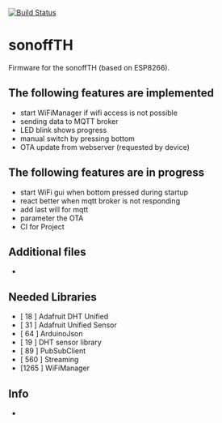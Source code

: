 [![Build Status](https://travis-ci.org/jipp/sonoffTH.svg?branch=master)](https://travis-ci.org/jipp/sonoffTH)

# sonoffTH
Firmware for the sonoffTH (based on ESP8266).

## The following features are implemented
* start WiFiManager if wifi access is not possible
* sending data to MQTT broker
* LED blink shows progress
* manual switch by pressing bottom
* OTA update from webserver (requested by device)

## The following features are in progress
* start WiFi gui when bottom pressed during startup
* react better when mqtt broker is not responding
* add last will for mqtt
* parameter the OTA
* CI for Project

## Additional files
-

## Needed Libraries
* [ 18  ] Adafruit DHT Unified
* [ 31  ] Adafruit Unified Sensor
* [ 64  ] ArduinoJson
* [ 19  ] DHT sensor library
* [ 89  ] PubSubClient
* [ 560 ] Streaming
* [1265 ] WiFiManager

## Info
-
